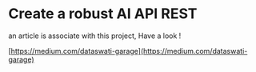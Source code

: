 # Create a robust AI API REST
an article is associate with this project, Have a look !

[https://medium.com/dataswati-garage](https://medium.com/dataswati-garage)
